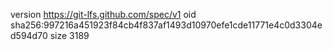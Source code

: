 version https://git-lfs.github.com/spec/v1
oid sha256:997216a451923f84cb4f837af1493d10970efe1cde11771e4c0d3304ed594d70
size 3189
